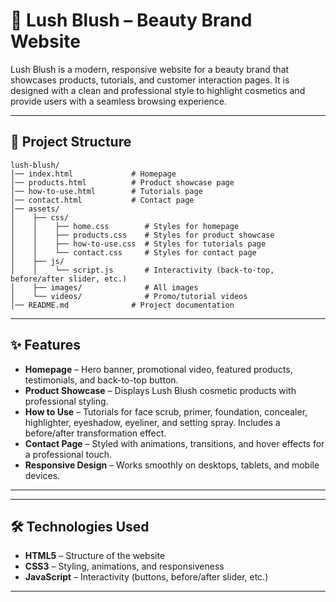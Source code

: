 
# 🌸 Lush Blush – Beauty Brand Website

Lush Blush is a modern, responsive website for a beauty brand that showcases products, tutorials, and customer interaction pages. It is designed with a clean and professional style to highlight cosmetics and provide users with a seamless browsing experience.

---

## 📂 Project Structure

```
lush-blush/
│── index.html             # Homepage
│── products.html          # Product showcase page
│── how-to-use.html        # Tutorials page
│── contact.html           # Contact page
│── assets/
│    ├── css/
│    │    ├── home.css        # Styles for homepage
│    │    ├── products.css    # Styles for product showcase
│    │    ├── how-to-use.css  # Styles for tutorials page
│    │    └── contact.css     # Styles for contact page
│    ├── js/
│    │    └── script.js       # Interactivity (back-to-top, before/after slider, etc.)
│    ├── images/              # All images
│    └── videos/              # Promo/tutorial videos
│── README.md              # Project documentation
```

---

## ✨ Features

* **Homepage** – Hero banner, promotional video, featured products, testimonials, and back-to-top button.
* **Product Showcase** – Displays Lush Blush cosmetic products with professional styling.
* **How to Use** – Tutorials for face scrub, primer, foundation, concealer, highlighter, eyeshadow, eyeliner, and setting spray. Includes a before/after transformation effect.
* **Contact Page** – Styled with animations, transitions, and hover effects for a professional touch.
* **Responsive Design** – Works smoothly on desktops, tablets, and mobile devices.

---


---

## 🛠️ Technologies Used

* **HTML5** – Structure of the website
* **CSS3** – Styling, animations, and responsiveness
* **JavaScript** – Interactivity (buttons, before/after slider, etc.)

---

